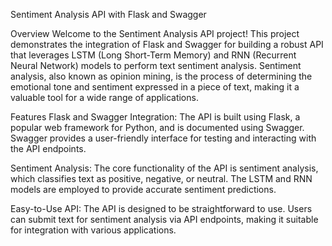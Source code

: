 
Sentiment Analysis API with Flask and Swagger

Overview
Welcome to the Sentiment Analysis API project! This project demonstrates the integration of Flask and Swagger for building a robust API that leverages LSTM (Long Short-Term Memory) and RNN (Recurrent Neural Network) models to perform text sentiment analysis. Sentiment analysis, also known as opinion mining, is the process of determining the emotional tone and sentiment expressed in a piece of text, making it a valuable tool for a wide range of applications.

Features
Flask and Swagger Integration: The API is built using Flask, a popular web framework for Python, and is documented using Swagger. Swagger provides a user-friendly interface for testing and interacting with the API endpoints.

Sentiment Analysis: The core functionality of the API is sentiment analysis, which classifies text as positive, negative, or neutral. The LSTM and RNN models are employed to provide accurate sentiment predictions.

Easy-to-Use API: The API is designed to be straightforward to use. Users can submit text for sentiment analysis via API endpoints, making it suitable for integration with various applications.


